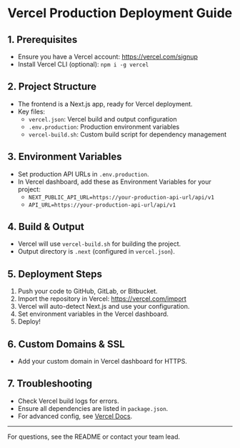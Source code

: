 # Vercel Production Deployment Guide

## 1. Prerequisites
- Ensure you have a Vercel account: https://vercel.com/signup
- Install Vercel CLI (optional): `npm i -g vercel`

## 2. Project Structure
- The frontend is a Next.js app, ready for Vercel deployment.
- Key files:
  - `vercel.json`: Vercel build and output configuration
  - `.env.production`: Production environment variables
  - `vercel-build.sh`: Custom build script for dependency management

## 3. Environment Variables
- Set production API URLs in `.env.production`.
- In Vercel dashboard, add these as Environment Variables for your project:
  - `NEXT_PUBLIC_API_URL=https://your-production-api-url/api/v1`
  - `API_URL=https://your-production-api-url/api/v1`

## 4. Build & Output
- Vercel will use `vercel-build.sh` for building the project.
- Output directory is `.next` (configured in `vercel.json`).

## 5. Deployment Steps
1. Push your code to GitHub, GitLab, or Bitbucket.
2. Import the repository in Vercel: https://vercel.com/import
3. Vercel will auto-detect Next.js and use your configuration.
4. Set environment variables in the Vercel dashboard.
5. Deploy!

## 6. Custom Domains & SSL
- Add your custom domain in Vercel dashboard for HTTPS.

## 7. Troubleshooting
- Check Vercel build logs for errors.
- Ensure all dependencies are listed in `package.json`.
- For advanced config, see [Vercel Docs](https://vercel.com/docs).

---

For questions, see the README or contact your team lead.
